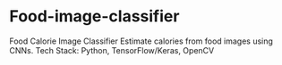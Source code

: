 # Food-image-classifier
Food Calorie Image Classifier
Estimate calories from food images using CNNs.
Tech Stack: Python, TensorFlow/Keras, OpenCV
